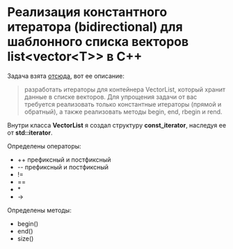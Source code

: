 
 # Реализация константного итератора (bidirectional) для шаблонного списка векторов list\<vector\<T\>\> в C++

Задача взята [отсюда](https://stepik.org/lesson/53378/step/14?unit=31453), вот ее описание:
>разработать итераторы для контейнера VectorList, который хранит данные в списке векторов. Для упрощения задачи от вас требуется реализовать только константные итераторы (прямой и обратный), а также реализовать методы begin, end, rbegin и rend.

Внутри класса **VectorList** я создал структуру **const_iterator**, наследуя ее от **std::iterator**.  

Определены операторы:
 - ++ префиксный и постфиксный
 - -- префиксный и постфиксный
 - !=
 - ==
 - \*
 - ->  

Определены методы:
 - begin()
 - end()
 - size()

